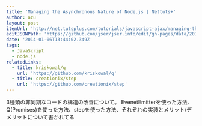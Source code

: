 ```yaml
---
title: 'Managing the Asynchronous Nature of Node.js | Nettuts+'
author: azu
layout: post
itemUrl: 'http://net.tutsplus.com/tutorials/javascript-ajax/managing-the-asynchronous-nature-of-node-js/'
editJSONPath: 'https://github.com/jser/jser.info/edit/gh-pages/data/2014/01/index.json'
date: '2014-01-06T13:44:02.349Z'
tags:
  - JavaScript
  - node.js
relatedLinks:
  - title: kriskowal/q
    url: 'https://github.com/kriskowal/q'
  - title: creationix/step
    url: 'https://github.com/creationix/step'
---
```

3種類の非同期なコードの構造の改善について。
EvenetEmitterを使った方法、Q(Promises)を使った方法、stepを使った方法、それぞれの実装とメリット/デメリットについて書かれてる
